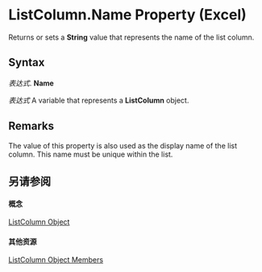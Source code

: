 
# ListColumn.Name Property (Excel)

Returns or sets a  **String** value that represents the name of the list column.


## Syntax

 _表达式_. **Name**

 _表达式_ A variable that represents a **ListColumn** object.


## Remarks

The value of this property is also used as the display name of the list column. This name must be unique within the list.


## 另请参阅


#### 概念


[ListColumn Object](c2060e4a-2340-c606-f272-1e4dad6964d0.md)
#### 其他资源


[ListColumn Object Members](http://msdn.microsoft.com/library/fc0854b0-0c1b-639c-f060-c6cd68279496%28Office.15%29.aspx)